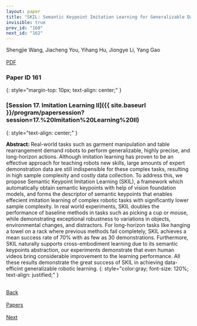 ```yaml
---
layout: paper
title: "SKIL: Semantic Keypoint Imitation Learning for Generalizable Data-efficient Manipulation"
invisible: true
prev_id: "160"
next_id: "162"
---
```

<div class="paper-authors">
  <div class="paper-author-box">
    <div class="paper-author-name">Shengjie Wang, Jiacheng You, Yihang Hu, Jiongye Li, Yang Gao</div>
    <div class="paper-author-uni"></div>
  </div>
</div>

<div class="paper-pdf-modern">
  <div class="paper-menu-icon">
    <a href="https://www.roboticsproceedings.org/rss21/p161.pdf" title="Download PDF" target="_blank">
      <i class="fa fa-file-pdf-o"></i><br>
      <span class="paper-menu-label">PDF</span>
    </a>
  </div>
</div>

### Paper ID 161
{: style="margin-top: 10px; text-align: center;" }

### [Session 17. Imitation Learning II]({{ site.baseurl }}/program/papersession?session=17.%20Imitation%20Learning%20II)
{: style="text-align: center;" }

<b style="color: black;">Abstract: </b>Real-world tasks such as garment manipulation and table rearrangement demand robots to perform generalizable, highly precise, and long-horizon actions. Although imitation learning has proven to be an effective approach for teaching robots new skills, large amounts of expert demonstration data are still indispensible for these complex tasks, resulting in high sample complexity and costly data collection.  To address this, we propose Semantic Keypoint Imitation Learning (SKIL), a framework which automatically obtain semantic keypoints with help of vision foundation models, and forms the descriptor of semantic keypoints that enables effecient imitation learning of complex robotic tasks with significantly lower sample complexity. In real world experiments, SKIL doubles the performance of baseline methods in tasks such as picking a cup or mouse, while demonstrating exceptional robustness to variations in objects, environmental changes, and distractors. For long-horizon tasks like hanging a towel on a rack where previous methods fail completely, SKIL achieves a mean success rate of 70% with as few as 30 demonstrations. Furthermore, SKIL naturally supports cross-embodiment learning due to its semantic keypoints abstraction, our experiments demonstrate that even human videos bring considerable improvement to the learning performance. All these results demonstrate the great success of SKIL in achieving data-efficint generalizable robotic learning.
{: style="color:gray; font-size: 120%; text-align: justified;" }

<div class="paper-menu">
  <div class="paper-menu-inner">
    <a href="{{ site.baseurl }}/program/papers/160/" title="Previous Paper">
            <div class="paper-menu-icon">
                <i class="fa fa-chevron-left"></i><br>
                <span class="paper-menu-label">Back</span>
            </div>
        </a>
    <a href="{{ site.baseurl }}/program/papers" title="All Papers">
      <div class="paper-menu-icon">
        <i class="fa fa-list"></i><br>
        <span class="paper-menu-label">Papers</span>
      </div>
    </a>
    <a href="{{ site.baseurl }}/program/papers/162/" title="Next Paper">
            <div class="paper-menu-icon">
                <i class="fa fa-chevron-right"></i><br>
                <span class="paper-menu-label">Next</span>
            </div>
        </a>
  </div>
</div>
